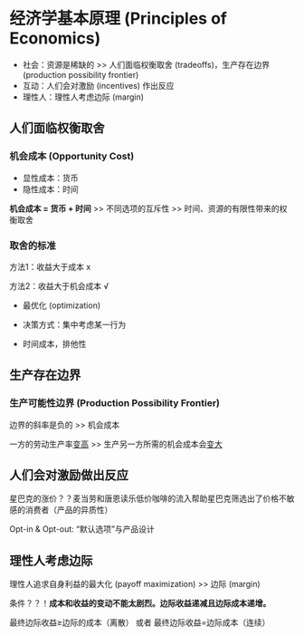 # 经济学基本原理 (Principles of Economics)

+ 社会：资源是稀缺的 >> 人们面临权衡取舍 (tradeoffs)，生产存在边界 (production possibility frontier)
+ 互动：人们会对激励 (incentives) 作出反应
+ 理性人：理性人考虑边际 (margin)

## 人们面临权衡取舍

### 机会成本 (Opportunity Cost)

+ 显性成本：货币
+ 隐性成本：时间

**机会成本 = 货币 + 时间** >> 不同选项的互斥性 >> 时间、资源的有限性带来的权衡取舍

### 取舍的标准

方法1：收益大于成本 x

方法2：收益大于机会成本 √

+ 最优化 (optimization)

+ 决策方式：集中考虑某一行为

+ 时间成本，排他性

## 生产存在边界

### 生产可能性边界 (Production Possibility Frontier)

边界的斜率是负的 >> 机会成本

一方的劳动生产率<u>变高</u> >> 生产另一方所需的机会成本会<u>变大</u>

## 人们会对激励做出反应

星巴克的涨价？？麦当劳和唐恩读乐低价咖啡的流入帮助星巴克筛选出了价格不敏感的消费者（产品的异质性）

Opt-in & Opt-out: “默认选项”与产品设计

## 理性人考虑边际

理性人追求自身利益的最大化 (payoff maximization) >> 边际 (margin)

条件？？！**成本和收益的变动不能太剧烈。边际收益递减且边际成本递增。**

最终边际收益$\ge$边际的成本（离散） 或者 最终边际收益=边际成本（连续）
